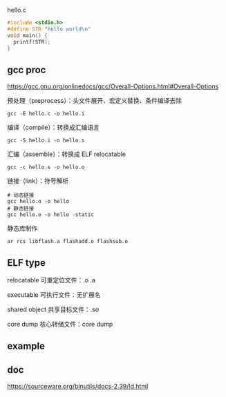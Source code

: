 hello.c
```c
#include <stdio.h>
#define STR "hello world\n"
void main() {
  printf(STR);
}
```

## gcc proc
https://gcc.gnu.org/onlinedocs/gcc/Overall-Options.html#Overall-Options

预处理（preprocess）：头文件展开、宏定义替换、条件编译去除
```shell
gcc -E hello.c -o hello.i
```
编译（compile）：转换成汇编语言
```shell
gcc -S hello.i -o hello.s
```

汇编（assemble）：转换成 ELF relocatable
```
gcc -c hello.s -o hello.o
```

链接（link）：符号解析
```
# 动态链接
gcc hello.o -o hello
# 静态链接
gcc hello.o -o hello -static
```
静态库制作
```
ar rcs libflash.a flashadd.o flashsub.o
```

## ELF type

relocatable 可重定位文件：.o .a

executable 可执行文件：无扩展名

shared object 共享目标文件：.so

core dump 核心转储文件：core dump

## example



## doc
https://sourceware.org/binutils/docs-2.39/ld.html
